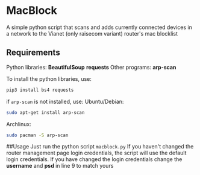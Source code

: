 # MacBlock
A simple python script that scans and adds currently connected devices in a network to the Vianet (only raisecom variant) router's mac blocklist

## Requirements
Python libraries:
**BeautifulSoup**
**requests**
Other programs:
**arp-scan**

To install the python libraries, use:
```bash
pip3 install bs4 requests
```
if `arp-scan` is not installed, use:
Ubuntu/Debian:
```bash
sudo apt-get install arp-scan
```
Archlinux:
```bash
sudo pacman -S arp-scan
```

##Usage
Just run the python script `macblock.py`
If you haven't changed the router management page login credentials, the script will use the default login credentials.
If you have changed the login credentials change the **username** and **psd** in line 9 to match yours
